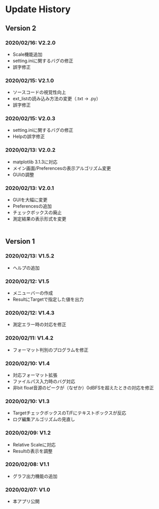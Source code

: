 # Update History

## Version 2
### 2020/02/16: V2.2.0
- Scale機能追加
- setting.iniに関するバグの修正
- 誤字修正
　  
### 2020/02/15: V2.1.0
- ソースコードの視覚性向上
- ext_listの読み込み方法の変更（.txt → .py）
- 誤字修正
　  
### 2020/02/15: V2.0.3
- setting.iniに関するバグの修正
- Helpの誤字修正
　  
### 2020/02/13: V2.0.2
- matplotlib 3.1.3に対応
- メイン画面/Preferencesの表示アルゴリズム変更
- GUIの調整
　  
### 2020/02/13: V2.0.1
- GUIを大幅に変更
- Preferencesの追加
- チェックボックスの廃止
- 測定結果の表示形式を変更
　  
　  
## Version 1
### 2020/02/13: V1.5.2
- ヘルプの追加
　  
### 2020/02/12: V1.5
- メニューバーの作成
- ResultにTargetで指定した値を出力
　  
### 2020/02/12: V1.4.3
- 測定エラー時の対応を修正
　  
### 2020/02/11: V1.4.2
- フォーマット判別のプログラムを修正
　  
### 2020/02/10: V1.4
- 対応フォーマット拡張
- ファイルパス入力時のバグ対応
- 非bit float音源のピークが（なぜか）0dBFSを超えたときの対応を修正
　  
### 2020/02/10: V1.3
- TargetチェックボックスのT/Fにテキストボックスが反応
- ログ編集アルゴリズムの見直し
　  
### 2020/02/09: V1.2
- Relative Scaleに対応
- Resultの表示を調整
　  
### 2020/02/08: V1.1
- グラフ出力機能の追加
　  
### 2020/02/07: V1.0
- 本アプリ公開
